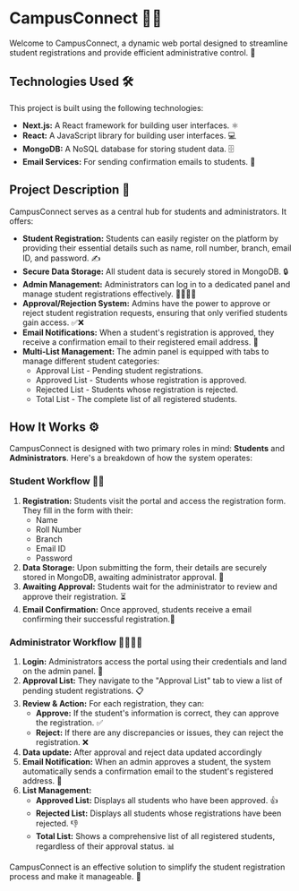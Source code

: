 # CampusConnect 🏫🔗

Welcome to CampusConnect, a dynamic web portal designed to streamline student registrations and provide efficient administrative control. 🎉


## Technologies Used 🛠️
This project is built using the following technologies:
*   **Next.js:** A React framework for building user interfaces. ⚛️
*   **React:** A JavaScript library for building user interfaces. 💻
*   **MongoDB:** A NoSQL database for storing student data. 🗄️
*   **Email Services:** For sending confirmation emails to students. 📧

  
## Project Description 📖
CampusConnect serves as a central hub for students and administrators. It offers:

*   **Student Registration:** Students can easily register on the platform by providing their essential details such as name, roll number, branch, email ID, and password. ✍️
*   **Secure Data Storage:** All student data is securely stored in MongoDB. 🔒
*   **Admin Management:** Administrators can log in to a dedicated panel and manage student registrations effectively. 👨‍💼👩‍💼
*   **Approval/Rejection System:** Admins have the power to approve or reject student registration requests, ensuring that only verified students gain access. ✅❌
*   **Email Notifications:** When a student's registration is approved, they receive a confirmation email to their registered email address. 📧
* **Multi-List Management:** The admin panel is equipped with tabs to manage different student categories:
     * Approval List - Pending student registrations.
     * Approved List - Students whose registration is approved.
     * Rejected List - Students whose registration is rejected.
     * Total List - The complete list of all registered students.


## How It Works ⚙️
CampusConnect is designed with two primary roles in mind: **Students** and **Administrators**. Here's a breakdown of how the system operates:

### Student Workflow 🧑‍🎓
1.  **Registration:** Students visit the portal and access the registration form. They fill in the form with their:
    *   Name
    *   Roll Number
    *   Branch
    *   Email ID
    *   Password
2.  **Data Storage:** Upon submitting the form, their details are securely stored in MongoDB, awaiting administrator approval. 🔐
3.  **Awaiting Approval:** Students wait for the administrator to review and approve their registration. ⏳
4. **Email Confirmation:** Once approved, students receive a email confirming their successful registration.🥳
   

### Administrator Workflow 👨‍💼👩‍💼
1.  **Login:** Administrators access the portal using their credentials and land on the admin panel. 🔑
2.  **Approval List:** They navigate to the "Approval List" tab to view a list of pending student registrations. 📋
3.  **Review & Action:** For each registration, they can:
    *   **Approve:** If the student's information is correct, they can approve the registration. ✅
    *   **Reject:** If there are any discrepancies or issues, they can reject the registration. ❌
4. **Data update:** After approval and reject data updated accordingly
5. **Email Notification:** When an admin approves a student, the system automatically sends a confirmation email to the student's registered address. 📧
6.  **List Management:**
    *   **Approved List:** Displays all students who have been approved. 👍
    *   **Rejected List:** Displays all students whose registrations have been rejected. 👎
    *   **Total List:** Shows a comprehensive list of all registered students, regardless of their approval status. 📊

CampusConnect is an effective solution to simplify the student registration process and make it manageable. 🌟
